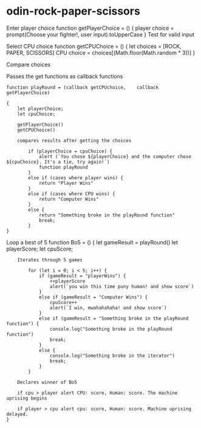 # odin-rock-paper-scissors

Enter player choice
    function getPlayerChoice = () {
         player choice = prompt(Choose your fighter!, user input).toUpperCase
    }
    Test for valid input


Select CPU choice
    function getCPUChoice = () {
        let choices = [ROCK, PAPER, SCISSORS]
        CPU choice = choices[(Math.floor(Math.random * 3))]
    }


Compare choices

Passes the get functions as callback functions

    function playRound = (callback getCPUchoice,    callback getPlayerChoice) 

    {   
        let playerChoice;
        let cpuChoice;

        getPlayerChoice()
        getCPUChoice()
        
        compares results after getting the choices

            if (playerChoice = cpuChoice) {
                alert (`You chose ${playerChoice} and the computer chose ${cpuChoice}. It's a tie, try again!`)
                function playRound
            }
            else if (cases where player wins) {
                return "Player Wins"
            }
            else if (cases where CPU wins) {
                return "Computer Wins"
            }
            else {
                return "Something broke in the playRound function"
                break;
            }
    }

Loop a best of 5
    function Bo5 = () {
        let gameResult = playRound()
        let playerScore;
        let cpuScore;

        Iterates through 5 games 

            for (let i = 0; i < 5; i++) {
                if (gameResult = "playerWins") {
                    ++playerScore
                    alert(`you win this time puny human! and show score`)
                }
                else if (gameResult = "Computer Wins") {
                    cpuScore++
                    alert(`I win, mwahahahaha! and show score`)
                }
                else if (gameResult = "Something broke in the playRound function") {
                    console.log("Something broke in the playRound function")
                    break;
                }
                else {
                    console.log("Something broke in the iterator")
                    break;
                }
            }
        
        Declares winner of Bo5

        if cpu > player alert CPU: score, Human: score. The machine uprising begins

        if player > cpu alert cpu: score, Human: score. Machine uprising delayed.
    }
